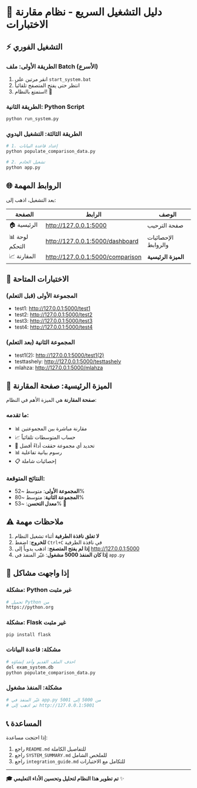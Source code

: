 # 🚀 دليل التشغيل السريع - نظام مقارنة الاختبارات

## ⚡ التشغيل الفوري

### الطريقة الأولى: ملف Batch (الأسرع)
1. انقر مرتين على `start_system.bat`
2. انتظر حتى يفتح المتصفح تلقائياً
3. استمتع بالنظام! 🎉

### الطريقة الثانية: Python Script
```bash
python run_system.py
```

### الطريقة الثالثة: التشغيل اليدوي
```bash
# 1. إعداد قاعدة البيانات
python populate_comparison_data.py

# 2. تشغيل الخادم
python app.py
```

## 🌐 الروابط المهمة

بعد التشغيل، اذهب إلى:

| الصفحة | الرابط | الوصف |
|--------|--------|-------|
| 🏠 الرئيسية | http://127.0.0.1:5000 | صفحة الترحيب |
| 📊 لوحة التحكم | http://127.0.0.1:5000/dashboard | الإحصائيات والروابط |
| 📈 المقارنة | http://127.0.0.1:5000/comparison | **الميزة الرئيسية** |

## 🧪 الاختبارات المتاحة

### المجموعة الأولى (قبل التعلم)
- test1: http://127.0.0.1:5000/test1
- test2: http://127.0.0.1:5000/test2
- test3: http://127.0.0.1:5000/test3
- test4: http://127.0.0.1:5000/test4

### المجموعة الثانية (بعد التعلم)
- test1(2): http://127.0.0.1:5000/test1(2)
- testtashely: http://127.0.0.1:5000/testtashely
- mlahza: http://127.0.0.1:5000/mlahza

## 🎯 الميزة الرئيسية: صفحة المقارنة

**صفحة المقارنة** هي الميزة الأهم في النظام:

### ما تقدمه:
- 📊 مقارنة مباشرة بين المجموعتين
- 📈 حساب المتوسطات تلقائياً
- 🎉 تحديد أي مجموعة حققت أداءً أفضل
- 📊 رسوم بيانية تفاعلية
- 📋 إحصائيات شاملة

### النتائج المتوقعة:
- **المجموعة الأولى**: متوسط ~52%
- **المجموعة الثانية**: متوسط ~80%
- **معدل التحسن**: ~53% 🎉

## ⚠️ ملاحظات مهمة

1. **لا تغلق نافذة الطرفية** أثناء تشغيل النظام
2. **للخروج**: اضغط `Ctrl+C` في نافذة الطرفية
3. **إذا لم يفتح المتصفح**: اذهب يدوياً إلى http://127.0.0.1:5000
4. **إذا كان المنفذ 5000 مشغول**: غيّر المنفذ في `app.py`

## 🔧 إذا واجهت مشاكل

### مشكلة: Python غير مثبت
```bash
# تحميل Python من
https://python.org
```

### مشكلة: Flask غير مثبت
```bash
pip install flask
```

### مشكلة: قاعدة البيانات
```bash
# احذف الملف القديم وأعد إنشاؤه
del exam_system.db
python populate_comparison_data.py
```

### مشكلة: المنفذ مشغول
```bash
# غيّر المنفذ في app.py من 5000 إلى 5001
# ثم اذهب إلى http://127.0.0.1:5001
```

## 📞 المساعدة

إذا احتجت مساعدة:
1. راجع `README.md` للتفاصيل الكاملة
2. راجع `SYSTEM_SUMMARY.md` للملخص الشامل
3. راجع `integration_guide.md` للتكامل مع الاختبارات

---

**🎓 تم تطوير هذا النظام لتحليل وتحسين الأداء التعليمي** ✨


